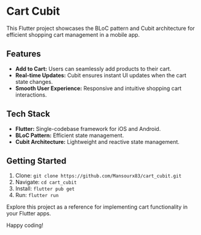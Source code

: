 # Cart Cubit

This Flutter project showcases the BLoC pattern and Cubit architecture for efficient shopping cart management in a mobile app.

## Features

- **Add to Cart:** Users can seamlessly add products to their cart.
- **Real-time Updates:** Cubit ensures instant UI updates when the cart state changes.
- **Smooth User Experience:** Responsive and intuitive shopping cart interactions.

## Tech Stack

- **Flutter:** Single-codebase framework for iOS and Android.
- **BLoC Pattern:** Efficient state management.
- **Cubit Architecture:** Lightweight and reactive state management.

## Getting Started

1. Clone: `git clone https://github.com/Mansourx83/cart_cubit.git`
2. Navigate: `cd cart_cubit`
3. Install: `flutter pub get`
4. Run: `flutter run`

Explore this project as a reference for implementing cart functionality in your Flutter apps.

Happy coding!
